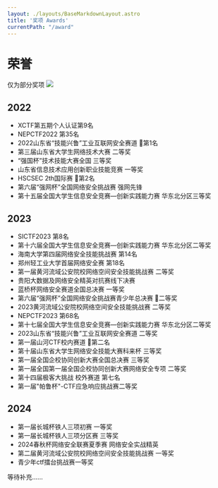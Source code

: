 ```yaml
---
layout: ./layouts/BaseMarkdownLayout.astro
title: '奖项 Awards'
currentPath: "/award"
---
```


<style>
.content ul, .content li {
    list-style-type: square;font-size: 17px;line-height: 20px;
    margin-bottom: 0.6em ; 
} 

</style>



# 荣誉
仅为部分奖项
<img src="/award_1.jpg" class="award" style="max-width: 100%; height: auto;">

## 2022
- XCTF第五期个人认证第9名
- NEPCTF2022 第35名
- 2022山东省“技能兴鲁”工业互联网安全赛道 🥇第1名
- 第三届山东省大学生网络技术大赛 二等奖
- “强国杯”技术技能大赛全国 三等奖
- 山东省信息技术应用创新职业技能竞赛 一等奖
- HSCSEC 2th国际赛 🥈第2名
- 第六届“强网杯”全国网络安全挑战赛 强网先锋
- 第十五届全国大学生信息安全竞赛—创新实践能力赛 华东北分区三等奖

## 2023
- SICTF2023 第8名
- 第十六届全国大学生信息安全竞赛—创新实践能力赛 华东北分区二等奖
- 海南大学第四届网络安全技能挑战赛 第14名
- 郑州轻工业大学首届网络安全赛 第18名
- 第一届黄河流域公安院校网络空间安全技能挑战赛 二等奖
- 贵阳大数据及网络安全精英对抗赛线下决赛
- 蓝桥杯网络安全赛道全国总决赛 一等奖
- 第六届“强网杯”全国网络安全挑战赛青少年总决赛 🥈二等奖
- 2023黄河流域公安院校网络空间安全技能挑战赛 二等奖
- NEPCTF2023 第68名
- 第十七届全国大学生信息安全竞赛—创新实践能力赛 华东北分区二等奖
- 2023山东省“技能兴鲁”工业互联网安全赛道  二等奖
- 第一届山河CTF校内赛道 🥈第二名
- 第十届山东省大学生网络安全技能大赛科来杯 三等奖
- 第一届全国企校协同创新大赛全国总决赛 三等奖
- 第一届全国第一届全国企校协同创新大赛网络安全专项 二等奖
- 第十四届极客大挑战 校外赛道 第七名
- 第一届"帕鲁杯"-CTF应急响应挑战赛二等奖

## 2024
- 第一届长城杯铁人三项初赛 一等奖
- 第一届长城杯铁人三项分区赛 三等奖
- 2024春秋杯网络安全联赛夏季赛 网络安全实战精英
- 第二届黄河流域公安院校网络空间安全技能挑战赛 一等奖
- 青少年ctf擂台挑战赛一等奖

等待补充......
